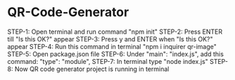 # QR-Code-Generator

STEP-1: Open terminal and run command "npm init"
STEP-2: Press ENTER till "Is this OK?" appear
STEP-3: Press y and ENTER when "Is this OK?" appear
STEP-4: Run this command in terminal "npm i inquirer qr-image"
STEP-5: Open package.json file
STEP-6: Under "main": "index.js", add this command: "type": "module",
STEP-7: In terminal type "node index.js"
STEP-8: Now QR code generator project is running in terminal
